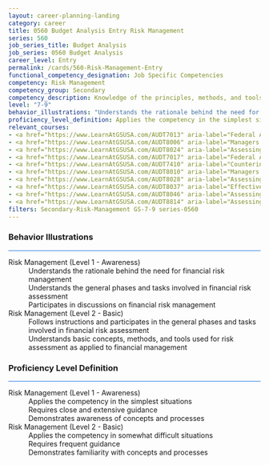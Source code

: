 ```yaml
---
layout: career-planning-landing
category: career
title: 0560 Budget Analysis Entry Risk Management
series: 560
job_series_title: Budget Analysis
job_series: 0560 Budget Analysis
career_level: Entry
permalink: /cards/560-Risk-Management-Entry
functional_competency_designation: Job Specific Competencies
competency: Risk Management
competency_group: Secondary
competency_description: Knowledge of the principles, methods, and tools used for risk assessment and mitigation, including identification of opportunities and assessment of failures and their consequences.
level: "7-9"
behavior_illustrations: "Understands the rationale behind the need for financial risk management ? Understands the general phases and tasks involved in financial risk assessment ? Participates in discussions on financial risk management ? Follows instructions and participates in the general phases and tasks involved in financial risk assessment ? Understands basic concepts, methods, and tools used for risk assessment as applied to financial management"
proficiency_level_definition: Applies the competency in the simplest situations ? Requires close and extensive guidance ? Demonstrates awareness of concepts and processes ? Applies the competency in somewhat difficult situations ? Requires frequent guidance ? Demonstrates familiarity with concepts and processes 
relevant_courses: 
- <a href="https://www.LearnAtGSUSA.com/AUDT7013" aria-label="Federal Appropriations Law for Auditors (AUDT7010), GSU - https://www.LearnAtGSUSA.com/AUDT7013">Federal Appropriations Law for Auditors (AUDT7010), GSU</a>
- <a href="https://www.LearnAtGSUSA.com/AUDT8006" aria-label="Managers and Auditors Roles in Assessing Internal Controls (AUDT8003), GSU - https://www.LearnAtGSUSA.com/AUDT8006">Managers and Auditors Roles in Assessing Internal Controls (AUDT8003), GSU</a>
- <a href="https://www.LearnAtGSUSA.com/AUDT8024" aria-label="Assessing Controls in Performance Audits (AUDT8021), GSU - https://www.LearnAtGSUSA.com/AUDT8024">Assessing Controls in Performance Audits (AUDT8021), GSU</a>
- <a href="https://www.LearnAtGSUSA.com/AUDT7017" aria-label="Federal Appropriations Law for Auditors (AUDT7010), GSU - https://www.LearnAtGSUSA.com/AUDT7017">Federal Appropriations Law for Auditors (AUDT7010), GSU</a>
- <a href="https://www.LearnAtGSUSA.com/AUDT7410" aria-label="Counterintelligence for Information Security Assessment and Protection (AUDT7200), GSU - https://www.LearnAtGSUSA.com/AUDT7410">Counterintelligence for Information Security Assessment and Protection (AUDT7200), GSU</a>
- <a href="https://www.LearnAtGSUSA.com/AUDT8010" aria-label="Managers and Auditors Roles in Assessing Internal Controls (AUDT8003), GSU - https://www.LearnAtGSUSA.com/AUDT8010">Managers and Auditors Roles in Assessing Internal Controls (AUDT8003), GSU</a>
- <a href="https://www.LearnAtGSUSA.com/AUDT8028" aria-label="Assessing Controls in Performance Audits (AUDT8021), GSU - https://www.LearnAtGSUSA.com/AUDT8028">Assessing Controls in Performance Audits (AUDT8021), GSU</a>
- <a href="https://www.LearnAtGSUSA.com/AUDT8037" aria-label="Effective Audit Resolution, Follow-up and Implementation (AUDT8034), GSU - https://www.LearnAtGSUSA.com/AUDT8037">Effective Audit Resolution, Follow-up and Implementation (AUDT8034), GSU</a>
- <a href="https://www.LearnAtGSUSA.com/AUDT8046" aria-label="Assessing the Reliability of Computer Processed Data (AUDT8043), GSU - https://www.LearnAtGSUSA.com/AUDT8046">Assessing the Reliability of Computer Processed Data (AUDT8043), GSU</a>
- <a href="https://www.LearnAtGSUSA.com/AUDT8814" aria-label="Assessing Financial Related Activities and Controls (AUDT8811), GSU - https://www.LearnAtGSUSA.com/AUDT8814">Assessing Financial Related Activities and Controls (AUDT8811), GSU</a>
filters: Secondary-Risk-Management GS-7-9 series-0560
---
```


<div class="desktop:grid-col-6 margin-y-3">
  <div class="border-top-2 bg-white padding-3 shadow-5 height-full members-hover border-1px button-border border-top-blue radius-lg card-text-color">
    <h3>Behavior Illustrations</h3>
    <hr style="background-color: #1b74e0 !important;"/>
    <dl class="text-base card-content-color"><dt>Risk Management (Level 1 - Awareness)</dt><dd>Understands the rationale behind the need for financial risk management </dd><dd> Understands the general phases and tasks involved in financial risk assessment </dd><dd> Participates in discussions on financial risk management</dd><dt>Risk Management (Level 2 - Basic)</dt><dd>Follows instructions and participates in the general phases and tasks involved in financial risk assessment </dd><dd> Understands basic concepts, methods, and tools used for risk assessment as applied to financial management</dd></dl>
  </div>
</div>
<div class="desktop:grid-col-6 margin-y-3">
  <div class="border-top-2 bg-white padding-3 shadow-5 height-full members-hover border-1px button-border border-top-blue radius-lg card-text-color">
    <h3>Proficiency Level Definition</h3>
     <hr style="background-color: #1b74e0 !important;"/>
    <dl class="text-base card-content-color"><dt>Risk Management (Level 1 - Awareness)</dt><dd>Applies the competency in the simplest situations </dd><dd> Requires close and extensive guidance </dd><dd> Demonstrates awareness of concepts and processes</dd><dt>Risk Management (Level 2 - Basic)</dt><dd>Applies the competency in somewhat difficult situations </dd><dd> Requires frequent guidance </dd><dd> Demonstrates familiarity with concepts and processes </dd></dl>
  </div>
</div>